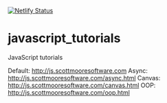 [![Netlify Status](https://api.netlify.com/api/v1/badges/d3dc1b99-2478-48f4-bc05-0b2db1d2bde1/deploy-status)](https://app.netlify.com/sites/agitated-einstein-b337a8/deploys)

# javascript_tutorials
JavaScript tutorials

Default: http://js.scottmooresoftware.com
Async: http://js.scottmooresoftware.com/async.html
Canvas: http://js.scottmooresoftware.com/canvas.html
OOP: http://js.scottmooresoftware.com/oop.html